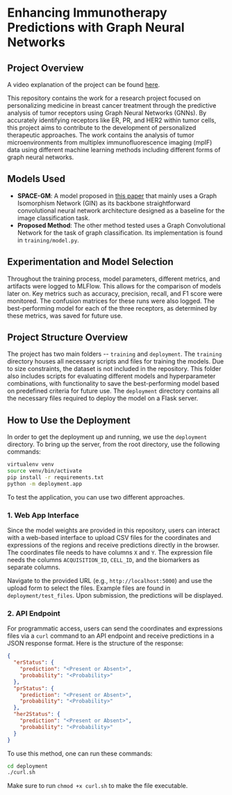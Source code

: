 # Enhancing Immunotherapy Predictions with Graph Neural Networks

## Project Overview

A video explanation of the project can be found [here](https://screenapp.io/app/#/shared/2ca54bdd-b604-4bb0-bbdc-248efe1eabd5).

This repository contains the work for a research project focused on personalizing medicine in breast cancer treatment through the predictive analysis of tumor receptors using Graph Neural Networks (GNNs). By accurately identifying receptors like ER, PR, and HER2 within tumor cells, this project aims to contribute to the development of personalized therapeutic approaches. The work contains the analysis of tumor microenvironments from multiplex immunofluorescence imaging (mpIF) data using different machine learning methods including different forms of graph neural networks.

## Models Used
- **SPACE-GM**: A model proposed in [this paper](https://www.nature.com/articles/s41568-023-00582-6) that mainly uses a Graph Isomorphism Network (GIN) as its backbone
straightforward convolutional neural network architecture designed as a baseline for the image classification task.
- **Proposed Method**: The other method tested uses a Graph Convolutional Network for the task of graph classification. Its implementation is found in `training/model.py`.

## Experimentation and Model Selection
Throughout the training process, model parameters, different metrics, and artifacts were logged to MLFlow. This allows for the comparison of models later on. Key metrics such as accuracy, precision, recall, and F1 score were monitored. The confusion matrices for these runs were also logged. The best-performing model for each of the three receptors, as determined by these metrics, was saved for future use.

## Project Structure Overview
The project has two main folders -- `training` and `deployment`. The `training` directory houses all necessary scripts and files for training the models. Due to size constraints, the dataset is not included in the repository. This folder also includes scripts for evaluating different models and hyperparameter combinations, with functionality to save the best-performing model based on predefined criteria for future use. The `deployment` directory contains all the necessary files required to deploy the model on a Flask server.


## How to Use the Deployment

In order to get the deployment up and running, we use the `deployment` directory. To bring up the server, from the root directory, use the following commands:

```bash
virtualenv venv
source venv/bin/activate
pip install -r requirements.txt
python -m deployment.app
```

To test the application, you can use two different approaches.

### 1. Web App Interface
Since the model weights are provided in this repository, users can interact with a web-based interface to upload CSV files for the coordinates and expressions of the regions and receive predictions directly in the browser. The coordinates file needs to have columns `X` and `Y`. The expression file needs the columns `ACQUISITION_ID`, `CELL_ID`, and the biomarkers as separate columns. 

Navigate to the provided URL (e.g., `http://localhost:5000`) and use the upload form to select the files. Example files are found in `deployment/test_files`. Upon submission, the predictions will be displayed.

### 2. API Endpoint
For programmatic access, users can send the coordinates and expressions files via a `curl` command to an API endpoint and receive predictions in a JSON response format. Here is the structure of the response:

```json
{
  "erStatus": {
    "prediction": "<Present or Absent>",
    "probability": "<Probability>"
  },
  "prStatus": {
    "prediction": "<Present or Absent>",
    "probability": "<Probability>"
  },
  "her2Status": {
    "prediction": "<Present or Absent>",
    "probability": "<Probability>"
  }
}
```


To use this method, one can run these commands:

```bash
cd deployment
./curl.sh
```

Make sure to run `chmod +x curl.sh` to make the file executable.